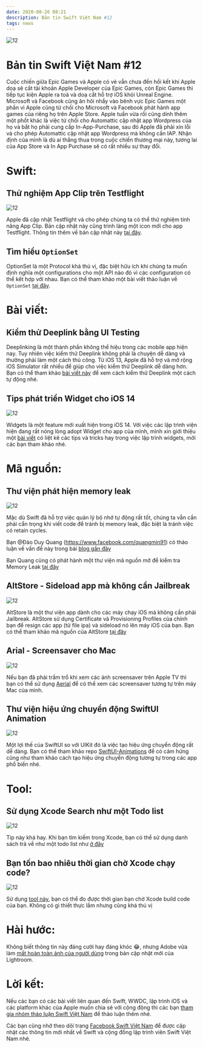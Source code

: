 ```yaml
---
date: 2020-08-26 08:21
description: Bản tin Swift Việt Nam #12
tags: news
---
```


![12](https://raw.githubusercontent.com/SwiftVietnam/SwiftVietnam/master/Output/Images/swiftvietnam/12/swiftvietnam_12.png)

# Bản tin Swift Việt Nam #12

Cuộc chiến giữa Epic Games và Apple có vẻ vẫn chưa đến hồi kết khi Apple doạ sẽ cắt tài khoản Apple Developer của Epic Games, còn Epic Games thì tiếp tục kiện Apple ra toà và doạ cắt hỗ trợ iOS khỏi Unreal Engine. Microsoft và Facebook cũng ăn hôi nhẩy vào bênh vực Epic Games một phần vì Apple cũng từ chối cho Microsoft và Facebook phát hành app games của riêng họ trên Apple Store. Apple tuần vừa rồi cũng dính thêm một phốt khác là việc từ chối cho Automattic cập nhật app Wordpress của họ và bắt họ phải cung cấp In-App-Purchase, sau đó Apple đã phải xin lỗi và cho phép Automattic cập nhật app Wordpress mà không cần IAP. Nhận định của mình là dù ai thắng thua trong cuộc chiến thương mại này, tương lai của App Store và In App Purchase sẽ có rất nhiều sự thay đổi.

# Swift:

## Thử nghiệm App Clip trên Testflight

![12](https://raw.githubusercontent.com/SwiftVietnam/SwiftVietnam/master/Output/Images/swiftvietnam/12/appclips.jpg)

Apple đã cập nhật Testflight và cho phép chúng ta có thể thử nghiệm tính năng App Clip. Bản cập nhật này cũng trình làng một icon mới cho app Testflight. Thông tin thêm về bản cập nhật này [tại đây](https://9to5mac.com/2020/08/17/apples-testflight-ios-beta-distribution-app-updated-with-detailed-icon-fit-for-a-mac/).

## Tìm hiểu `OptionSet`

OptionSet là một Protocol khá thú vị, đặc biệt hữu ích khi chúng ta muốn định nghĩa một configurations cho một API nào đó vì các configuration có thể kết hợp với nhau. Bạn có thể tham khảo một bài viết thảo luận về `OptionSet` [tại đây](https://www.donnywals.com/understanding-swifts-optionset/).

# Bài viết:


## Kiểm thử Deeplink bằng UI Testing

Deeplinking là một thành phần không thể hiệu trong các mobile app hiện nay. Tuy nhiên việc kiểm thử Deeplink không phải là chuyện dễ dàng và thường phải làm một cách thủ công. Từ iOS 13, Apple đã hỗ trợ và mở rộng iOS Simulator rất nhiều để giúp cho việc kiểm thử Deeplink dễ dàng hơn. Bạn có thể tham khảo [bài viết này](https://masilotti.com/test-deep-links-with-ui-testing/) để xem cách kiểm thử Deeplink một cách tự động nhé.

## Tips phát triển Widget cho iOS 14

![12](https://raw.githubusercontent.com/SwiftVietnam/SwiftVietnam/master/Output/Images/swiftvietnam/12/widgets.png)

Widgets là một feature mới xuất hiện trong iOS 14. Với việc các lập trình viện hiện đang rất nóng lòng adopt Widget cho app của mình, mình xin giới thiệu một [bài viết](https://medium.com/swlh/10-tips-on-developing-ios-14-widgets-f17b865fbdbc) có liệt kê các tips và tricks hay trong việc lập trình widgets, mời các bạn tham khảo nhé.

# Mã nguồn:

## Thư viện phát hiện memory leak

![12](https://raw.githubusercontent.com/SwiftVietnam/SwiftVietnam/master/Output/Images/swiftvietnam/12/memoryleak.png)

Mặc dù Swift đã hỗ trợ việc quản lý bộ nhớ tự động rất tốt, chúng ta vẫn cần phải cẩn trọng  khi viết code để tránh bị memory leak, đặc biệt là tránh việc có retain cycles.

Bạn @Đào Duy Quang (https://www.facebook.com/quangmin91) có thảo luận về vấn đề này trong bài [blog gần đây](https://medium.com/ne-digital/memory-leak-detection-in-runtime-on-ios-cb4193f185fb)

Bạn Quang cũng có phát hành một thư viện mã nguồn mở để kiểm tra Memory Leak [tại đây](https://github.com/duyquang91/leakdetector)

## AltStore - Sideload app mà không cần Jailbreak

![12](https://raw.githubusercontent.com/SwiftVietnam/SwiftVietnam/master/Output/Images/swiftvietnam/12/altstore.png)

AltStore là một thư viện app dành cho các máy chạy iOS mà không cần phải Jailbreak. AltStore sử dụng Certificate và Provisioning Profiles của chính bạn để resign các app (từ file ipa) và sideload nó lên máy iOS của bạn. Bạn có thể tham khảo mã nguồn của AltStore [tại đây](https://github.com/rileytestut/AltStore)

## Arial - Screensaver cho Mac

![12](https://raw.githubusercontent.com/SwiftVietnam/SwiftVietnam/master/Output/Images/swiftvietnam/12/aerial.gif)

Nếu bạn đã phải trầm trồ khi xem các ảnh screensaver trên Apple TV thì bạn có thể sử dụng [Aerial](https://github.com/JohnCoates/Aerial) để có thể xem các screensaver tương tự trên máy Mac của mình.

## Thư viện hiệu ứng chuyển động SwiftUI Animation

![12](https://raw.githubusercontent.com/SwiftVietnam/SwiftVietnam/master/Output/Images/swiftvietnam/12/swiftui-animation.gif)

Một lợi thế của SwiftUI so với UIKit đó là việc tạo hiệu ứng chuyển động rất dễ dàng. Bạn có thể tham khảo repo [SwiftUI-Animations](https://github.com/Shubham0812/SwiftUI-Animations) để có cảm hứng cũng như tham khảo cách tạo hiệu ứng chuyển động tương tự trong các app phổ biến nhé.

# Tool:

## Sử dụng Xcode Search như một Todo list

![12](https://raw.githubusercontent.com/SwiftVietnam/SwiftVietnam/master/Output/Images/swiftvietnam/12/xcode-todo.gif)

Tip này khá hay. Khi bạn tìm kiếm trong Xcode, bạn có thể sử dụng danh sách trả về như một todo list như [ở đây](https://twitter.com/lickability/status/1294295481812750336?s=20)

## Bạn tốn bao nhiêu thời gian chờ Xcode chạy code?

![12](https://raw.githubusercontent.com/SwiftVietnam/SwiftVietnam/master/Output/Images/swiftvietnam/12/xcode-buildtime.png)

Sử dụng [tool này](https://blog.kulman.sk/xcode-build-times/), bạn có thể đo được thời gian bạn chờ Xcode build code của bạn. Không có gì thiết thực lắm nhưng cũng khá thú vị 

# Hài hước:

Không biết thông tin này đáng cười hay đáng khóc 😂, nhưng Adobe vừa làm [mất hoàn toàn ảnh của người dùng](https://www.macrumors.com/2020/08/20/adobe-lightroom-ios-update-photos-deleted/) trong bản cập nhật mới của Lightroom.

# Lời kết:

Nếu các bạn có các bài viết liên quan đến Swift, WWDC, lập trình iOS và các platform khác của Apple muốn chia sẻ với cộng động thì các bạn [tham gia nhóm thảo luận Swift Việt Nam](https://www.facebook.com/groups/691941251234927) để thảo luận thêm nhé.

Các bạn cũng nhớ theo dõi trang [Facebook Swift Việt Nam](https://www.facebook.com/Swift-Vi%E1%BB%87t-Nam-396835394265318) để được cập nhật các thông tin mới nhất về Swift và cộng đồng lập trình viên Swift Việt Nam nhé.